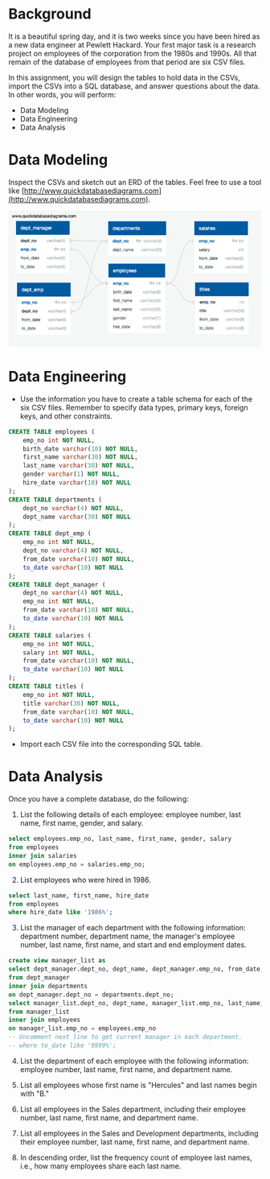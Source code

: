 # Background

It is a beautiful spring day, and it is two weeks since you have been hired as a new data engineer at Pewlett Hackard. Your first major task is a research project on employees of the corporation from the 1980s and 1990s. All that remain of the database of employees from that period are six CSV files.

In this assignment, you will design the tables to hold data in the CSVs, import the CSVs into a SQL database, and answer questions about the data. In other words, you will perform:

* Data Modeling
* Data Engineering
* Data Analysis

# Data Modeling

Inspect the CSVs and sketch out an ERD of the tables. Feel free to use a tool like [http://www.quickdatabasediagrams.com](http://www.quickdatabasediagrams.com).

![ERD](images/ERD-djaimes.png)

# Data Engineering

* Use the information you have to create a table schema for each of the six CSV files. Remember to specify data types, primary keys, foreign keys, and other constraints.
```sql
CREATE TABLE employees (
    emp_no int NOT NULL,
    birth_date varchar(10) NOT NULL,
    first_name varchar(30) NOT NULL,
    last_name varchar(30) NOT NULL,
    gender varchar(1) NOT NULL,
    hire_date varchar(10) NOT NULL
);
CREATE TABLE departments (
    dept_no varchar(4) NOT NULL,
    dept_name varchar(30) NOT NULL
);
CREATE TABLE dept_emp (
    emp_no int NOT NULL,
    dept_no varchar(4) NOT NULL,
    from_date varchar(10) NOT NULL,
    to_date varchar(10) NOT NULL
);
CREATE TABLE dept_manager (
    dept_no varchar(4) NOT NULL,
    emp_no int NOT NULL,
    from_date varchar(10) NOT NULL,
    to_date varchar(10) NOT NULL
);
CREATE TABLE salaries (
    emp_no int NOT NULL,
    salary int NOT NULL,
    from_date varchar(10) NOT NULL,
    to_date varchar(10) NOT NULL
);
CREATE TABLE titles (
    emp_no int NOT NULL,
    title varchar(30) NOT NULL,
    from_date varchar(10) NOT NULL,
    to_date varchar(10) NOT NULL
);
```

* Import each CSV file into the corresponding SQL table.

# Data Analysis

Once you have a complete database, do the following:

1. List the following details of each employee: employee number, last name, first name, gender, and salary.
```sql
select employees.emp_no, last_name, first_name, gender, salary
from employees
inner join salaries
on employees.emp_no = salaries.emp_no;
```

2. List employees who were hired in 1986.
```sql
select last_name, first_name, hire_date
from employees
where hire_date like '1986%';
```

3. List the manager of each department with the following information: department number, department name, the manager's employee number, last name, first name, and start and end employment dates.
```sql
create view manager_list as
select dept_manager.dept_no, dept_name, dept_manager.emp_no, from_date, to_date
from dept_manager
inner join departments
on dept_manager.dept_no = departments.dept_no;
select manager_list.dept_no, dept_name, manager_list.emp_no, last_name, first_name, from_date, to_date
from manager_list
inner join employees
on manager_list.emp_no = employees.emp_no
-- Uncomment next line to get current manager in each department.
-- where to_date like '9999%';
```

4. List the department of each employee with the following information: employee number, last name, first name, and department name.

5. List all employees whose first name is "Hercules" and last names begin with "B."

6. List all employees in the Sales department, including their employee number, last name, first name, and department name.

7. List all employees in the Sales and Development departments, including their employee number, last name, first name, and department name.

8. In descending order, list the frequency count of employee last names, i.e., how many employees share each last name.
